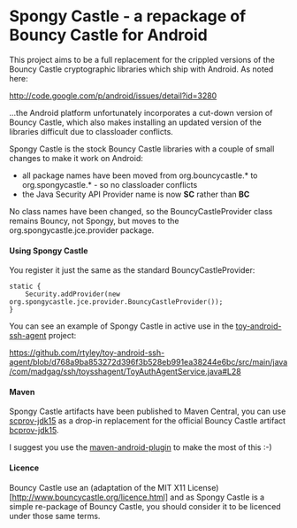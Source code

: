 Spongy Castle - a repackage of Bouncy Castle for Android
========================================================

This project aims to be a full replacement for the crippled versions of the Bouncy Castle cryptographic libraries which ship with Android. As noted here:

http://code.google.com/p/android/issues/detail?id=3280

...the Android platform unfortunately incorporates a cut-down version of Bouncy Castle, which also makes installing an updated version of the libraries difficult due to classloader conflicts.

Spongy Castle is the stock Bouncy Castle libraries with a couple of small changes to make it work on Android:

- all package names have been moved from org.bouncycastle.* to org.spongycastle.* - so no classloader conflicts
- the Java Security API Provider name is now **SC** rather than **BC**

No class names have been changed, so the BouncyCastleProvider class remains Bouncy, not Spongy, but moves to the org.spongycastle.jce.provider package. 


#### Using Spongy Castle

You register it just the same as the standard BouncyCastleProvider:

	static {
		Security.addProvider(new org.spongycastle.jce.provider.BouncyCastleProvider());
	}

You can see an example of Spongy Castle in active use in the [toy-android-ssh-agent](https://github.com/rtyley/toy-android-ssh-agent) project:

https://github.com/rtyley/toy-android-ssh-agent/blob/d768a9ba853272d396f3b528eb991ea38244e6bc/src/main/java/com/madgag/ssh/toysshagent/ToyAuthAgentService.java#L28


#### Maven

Spongy Castle artifacts have been published to Maven Central, you can use [scprov-jdk15](http://search.maven.org/#search%7Cga%7C1%7Cg%3A%22com.madgag%22%20AND%20a%3A%22scprov-jdk15%22) as a drop-in replacement for the official Bouncy Castle artifact [bcprov-jdk15](http://search.maven.org/#search%7Cga%7C1%7Cg%3A%22org.bouncycastle%22%20a%3A%22bcprov-jdk15%22).

I suggest you use the [maven-android-plugin](http://code.google.com/p/maven-android-plugin/) to make the most of this :-)

#### Licence

Bouncy Castle use an (adaptation of the MIT X11 License)[http://www.bouncycastle.org/licence.html] and as Spongy Castle is a simple re-package of Bouncy Castle, you should consider it to be licenced under those same terms.

